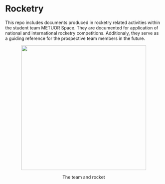 # Rocketry
This repo includes documents produced in rocketry related activities within the student team METUOR Space. They are documented for application of national and international rocketry competitions. Additionaly, they serve as a guiding reference for the prospective team members in the future. 

<p align="center"><img width="400" src="https://github.com/user-attachments/assets/c4a971b9-0e31-40e6-a7f3-3972c552912f" />
<p align="center">The team and rocket</p>

